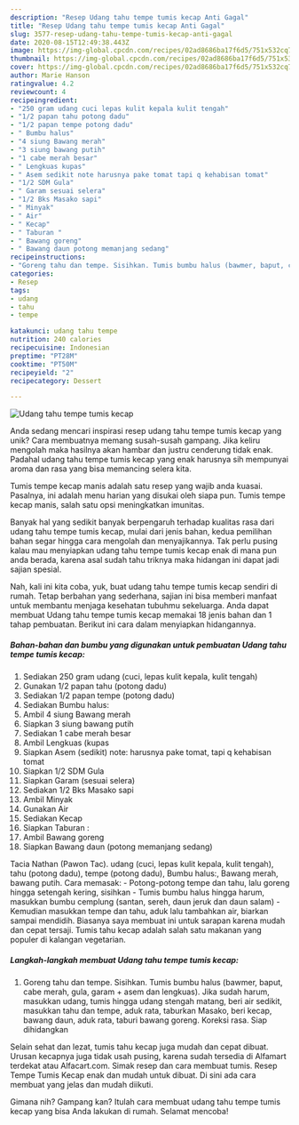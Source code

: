 ```yaml
---
description: "Resep Udang tahu tempe tumis kecap Anti Gagal"
title: "Resep Udang tahu tempe tumis kecap Anti Gagal"
slug: 3577-resep-udang-tahu-tempe-tumis-kecap-anti-gagal
date: 2020-08-15T12:49:38.443Z
image: https://img-global.cpcdn.com/recipes/02ad8686ba17f6d5/751x532cq70/udang-tahu-tempe-tumis-kecap-foto-resep-utama.jpg
thumbnail: https://img-global.cpcdn.com/recipes/02ad8686ba17f6d5/751x532cq70/udang-tahu-tempe-tumis-kecap-foto-resep-utama.jpg
cover: https://img-global.cpcdn.com/recipes/02ad8686ba17f6d5/751x532cq70/udang-tahu-tempe-tumis-kecap-foto-resep-utama.jpg
author: Marie Hanson
ratingvalue: 4.2
reviewcount: 4
recipeingredient:
- "250 gram udang cuci lepas kulit kepala kulit tengah"
- "1/2 papan tahu potong dadu"
- "1/2 papan tempe potong dadu"
- " Bumbu halus"
- "4 siung Bawang merah"
- "3 siung bawang putih"
- "1 cabe merah besar"
- " Lengkuas kupas"
- " Asem sedikit note harusnya pake tomat tapi q kehabisan tomat"
- "1/2 SDM Gula"
- " Garam sesuai selera"
- "1/2 Bks Masako sapi"
- " Minyak"
- " Air"
- " Kecap"
- " Taburan "
- " Bawang goreng"
- " Bawang daun potong memanjang sedang"
recipeinstructions:
- "Goreng tahu dan tempe. Sisihkan. Tumis bumbu halus (bawmer, baput, cabe merah, gula, garam + asem dan lengkuas). Jika sudah harum, masukkan udang, tumis hingga udang stengah matang, beri air sedikit, masukkan tahu dan tempe, aduk rata, taburkan Masako, beri kecap, bawang daun, aduk rata, taburi bawang goreng. Koreksi rasa. Siap dihidangkan"
categories:
- Resep
tags:
- udang
- tahu
- tempe

katakunci: udang tahu tempe 
nutrition: 240 calories
recipecuisine: Indonesian
preptime: "PT28M"
cooktime: "PT50M"
recipeyield: "2"
recipecategory: Dessert

---
```



![Udang tahu tempe tumis kecap](https://img-global.cpcdn.com/recipes/02ad8686ba17f6d5/751x532cq70/udang-tahu-tempe-tumis-kecap-foto-resep-utama.jpg)

Anda sedang mencari inspirasi resep udang tahu tempe tumis kecap yang unik? Cara membuatnya memang susah-susah gampang. Jika keliru mengolah maka hasilnya akan hambar dan justru cenderung tidak enak. Padahal udang tahu tempe tumis kecap yang enak harusnya sih mempunyai aroma dan rasa yang bisa memancing selera kita.

Tumis tempe kecap manis adalah satu resep yang wajib anda kuasai. Pasalnya, ini adalah menu harian yang disukai oleh siapa pun. Tumis tempe kecap manis, salah satu opsi meningkatkan imunitas.

Banyak hal yang sedikit banyak berpengaruh terhadap kualitas rasa dari udang tahu tempe tumis kecap, mulai dari jenis bahan, kedua pemilihan bahan segar hingga cara mengolah dan menyajikannya. Tak perlu pusing kalau mau menyiapkan udang tahu tempe tumis kecap enak di mana pun anda berada, karena asal sudah tahu triknya maka hidangan ini dapat jadi sajian spesial.


Nah, kali ini kita coba, yuk, buat udang tahu tempe tumis kecap sendiri di rumah. Tetap berbahan yang sederhana, sajian ini bisa memberi manfaat untuk membantu menjaga kesehatan tubuhmu sekeluarga. Anda dapat membuat Udang tahu tempe tumis kecap memakai 18 jenis bahan dan 1 tahap pembuatan. Berikut ini cara dalam menyiapkan hidangannya.

<!--inarticleads1-->

##### Bahan-bahan dan bumbu yang digunakan untuk pembuatan Udang tahu tempe tumis kecap:

1. Sediakan 250 gram udang (cuci, lepas kulit kepala, kulit tengah)
1. Gunakan 1/2 papan tahu (potong dadu)
1. Sediakan 1/2 papan tempe (potong dadu)
1. Sediakan  Bumbu halus:
1. Ambil 4 siung Bawang merah
1. Siapkan 3 siung bawang putih
1. Sediakan 1 cabe merah besar
1. Ambil  Lengkuas (kupas
1. Siapkan  Asem (sedikit) note: harusnya pake tomat, tapi q kehabisan tomat
1. Siapkan 1/2 SDM Gula
1. Siapkan  Garam (sesuai selera)
1. Sediakan 1/2 Bks Masako sapi
1. Ambil  Minyak
1. Gunakan  Air
1. Sediakan  Kecap
1. Siapkan  Taburan :
1. Ambil  Bawang goreng
1. Siapkan  Bawang daun (potong memanjang sedang)


Tacia Nathan (Pawon Tac). udang (cuci, lepas kulit kepala, kulit tengah), tahu (potong dadu), tempe (potong dadu), Bumbu halus:, Bawang merah, bawang putih. Cara memasak: - Potong-potong tempe dan tahu, lalu goreng hingga setengah kering, sisihkan - Tumis bumbu halus hingga harum, masukkan bumbu cemplung (santan, sereh, daun jeruk dan daun salam) - Kemudian masukkan tempe dan tahu, aduk lalu tambahkan air, biarkan sampai mendidih. Biasanya saya membuat ini untuk sarapan karena mudah dan cepat tersaji. Tumis tahu kecap adalah salah satu makanan yang populer di kalangan vegetarian. 

<!--inarticleads2-->

##### Langkah-langkah membuat Udang tahu tempe tumis kecap:

1. Goreng tahu dan tempe. Sisihkan. Tumis bumbu halus (bawmer, baput, cabe merah, gula, garam + asem dan lengkuas). Jika sudah harum, masukkan udang, tumis hingga udang stengah matang, beri air sedikit, masukkan tahu dan tempe, aduk rata, taburkan Masako, beri kecap, bawang daun, aduk rata, taburi bawang goreng. Koreksi rasa. Siap dihidangkan


Selain sehat dan lezat, tumis tahu kecap juga mudah dan cepat dibuat. Urusan kecapnya juga tidak usah pusing, karena sudah tersedia di Alfamart terdekat atau Alfacart.com. Simak resep dan cara membuat tumis. Resep Tempe Tumis Kecap enak dan mudah untuk dibuat. Di sini ada cara membuat yang jelas dan mudah diikuti. 

Gimana nih? Gampang kan? Itulah cara membuat udang tahu tempe tumis kecap yang bisa Anda lakukan di rumah. Selamat mencoba!
